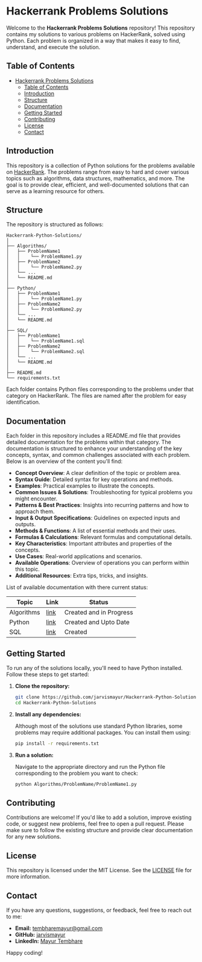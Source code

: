 # Hackerrank Problems Solutions

Welcome to the **Hackerrank Problems Solutions** repository! This repository contains my solutions to various problems on HackerRank, solved using Python. Each problem is organized in a way that makes it easy to find, understand, and execute the solution.

## Table of Contents

- [Hackerrank Problems Solutions](#hackerrank-problems-solutions)
  - [Table of Contents](#table-of-contents)
  - [Introduction](#introduction)
  - [Structure](#structure)
  - [Documentation](#documentation)
  - [Getting Started](#getting-started)
  - [Contributing](#contributing)
  - [License](#license)
  - [Contact](#contact)

## Introduction

This repository is a collection of Python solutions for the problems available on [HackerRank](https://www.hackerrank.com/). The problems range from easy to hard and cover various topics such as algorithms, data structures, mathematics, and more. The goal is to provide clear, efficient, and well-documented solutions that can serve as a learning resource for others.

## Structure

The repository is structured as follows:

```
Hackerrank-Python-Solutions/
│
├── Algorithms/
│   ├── ProblemName1
│   │    └── ProblemName1.py
│   ├── ProblemName2
│   │    └── ProblemName2.py
│   └── ...
│   └── README.md
│
├── Python/
│   ├── ProblemName1
│   │    └── ProblemName1.py
│   ├── ProblemName2
│   │    └── ProblemName2.py
│   └── ...
│   └── README.md
│
├── SQL/
│   ├── ProblemName1
│   │    └── ProblemName1.sql
│   ├── ProblemName2
│   │    └── ProblemName2.sql
│   └── ...
│   └── README.md
│
├── README.md
└── requirements.txt
```

Each folder contains Python files corresponding to the problems under that category on HackerRank. The files are named after the problem for easy identification.

## Documentation

Each folder in this repository includes a README.md file that provides detailed documentation for the problems within that category. The documentation is structured to enhance your understanding of the key concepts, syntax, and common challenges associated with each problem. Below is an overview of the content you'll find:

- **Concept Overview**: A clear definition of the topic or problem area.
- **Syntax Guide**: Detailed syntax for key operations and methods.
- **Examples**: Practical examples to illustrate the concepts.
- **Common Issues & Solutions**: Troubleshooting for typical problems you might encounter.
- **Patterns & Best Practices**: Insights into recurring patterns and how to approach them.
- **Input & Output Specifications**: Guidelines on expected inputs and outputs.
- **Methods & Functions**: A list of essential methods and their uses.
- **Formulas & Calculations**: Relevant formulas and computational details.
- **Key Characteristics**: Important attributes and properties of the concepts.
- **Use Cases**: Real-world applications and scenarios.
- **Available Operations**: Overview of operations you can perform within this topic.
- **Additional Resources**: Extra tips, tricks, and insights.

List of available documentation with there current status: 

| Topic | Link | Status |
|-------|------|--------|
| Algorithms| [link](https://github.com/jarvismayur/Hackerrank-Problem-Solutions/blob/main/Algorithms/README.md)| Created and in Progress | 
| Python | [link](https://github.com/jarvismayur/Hackerrank-Problem-Solutions/blob/main/Python/README.md)| Created and Upto Date |
| SQL | [link](https://github.com/jarvismayur/Hackerrank-Problem-Solutions/blob/main/SQL/README.md) | Created |





## Getting Started

To run any of the solutions locally, you'll need to have Python installed. Follow these steps to get started:

1. **Clone the repository:**

   ```bash
   git clone https://github.com/jarvismayur/Hackerrank-Python-Solutions.git
   cd Hackerrank-Python-Solutions
   ```

2. **Install any dependencies:**

   Although most of the solutions use standard Python libraries, some problems may require additional packages. You can install them using:

   ```bash
   pip install -r requirements.txt
   ```

3. **Run a solution:**

   Navigate to the appropriate directory and run the Python file corresponding to the problem you want to check:

   ```bash
   python Algorithms/ProblemName/ProblemName1.py
   ```

## Contributing

Contributions are welcome! If you'd like to add a solution, improve existing code, or suggest new problems, feel free to open a pull request. Please make sure to follow the existing structure and provide clear documentation for any new solutions.

## License

This repository is licensed under the MIT License. See the [LICENSE](LICENSE) file for more information.

## Contact

If you have any questions, suggestions, or feedback, feel free to reach out to me:

- **Email:** [tembharemayur@gmail.com](mailto:tembharemayur@gmail.com)
- **GitHub:** [jarvismayur](https://github.com/jarvismayur)
- **LinkedIn:** [Mayur Tembhare](https://www.linkedin.com/in/mayur-tembhare/)

Happy coding!